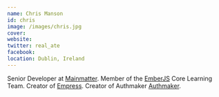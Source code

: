 ```yaml
---
name: Chris Manson
id: chris
image: /images/chris.jpg
cover:
website:
twitter: real_ate
facebook:
location: Dublin, Ireland
---
```

Senior Developer at [Mainmatter](https://mainmatter.com). Member of the [EmberJS](https://emberjs.com) Core Learning Team. Creator of [Empress](http://github.com/empress). Creator of Authmaker [Authmaker](https://authmaker.com)­.
